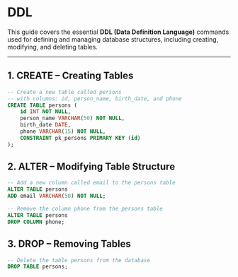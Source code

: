# DDL

This guide covers the essential **DDL (Data Definition Language)** commands used for defining and managing database structures, including creating, modifying, and deleting tables.

---

## 1. CREATE – Creating Tables
```sql
-- Create a new table called persons 
-- with columns: id, person_name, birth_date, and phone
CREATE TABLE persons (
    id INT NOT NULL,
    person_name VARCHAR(50) NOT NULL,
    birth_date DATE,
    phone VARCHAR(15) NOT NULL,
    CONSTRAINT pk_persons PRIMARY KEY (id)
);
```

## 2. ALTER – Modifying Table Structure
```sql
-- Add a new column called email to the persons table
ALTER TABLE persons
ADD email VARCHAR(50) NOT NULL;

-- Remove the column phone from the persons table
ALTER TABLE persons
DROP COLUMN phone;
```

## 3. DROP – Removing Tables
```sql
-- Delete the table persons from the database
DROP TABLE persons;
```